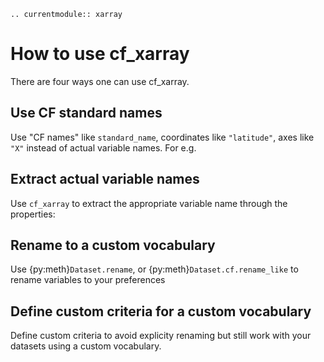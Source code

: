 ```{eval-rst}
.. currentmodule:: xarray
```

# How to use cf_xarray

There are four ways one can use cf_xarray.

## Use CF standard names 

Use "CF names" like `standard_name`, coordinates like `"latitude"`, axes like `"X"` instead of actual variable names. For e.g.

## Extract actual variable names 

Use `cf_xarray` to extract the appropriate variable name through the properties: 


## Rename to a custom vocabulary

Use {py:meth}`Dataset.rename`, or {py:meth}`Dataset.cf.rename_like` to rename variables to your preferences

## Define custom criteria for a custom vocabulary

Define custom criteria to avoid explicity renaming but still work with your datasets using a custom vocabulary.
